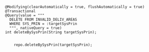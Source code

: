     @Modifying(clearAutomatically = true, flushAutomatically = true)
    @Transactional
    @Query(value = """
      DELETE FROM INVALID_DELIV_AREAS
      WHERE SYS_PRIN = :targetSysPrin
      """, nativeQuery = true)
    int deleteBySysPrin(String targetSysPrin);


        repo.deleteBySysPrin(targetSysPrin);
